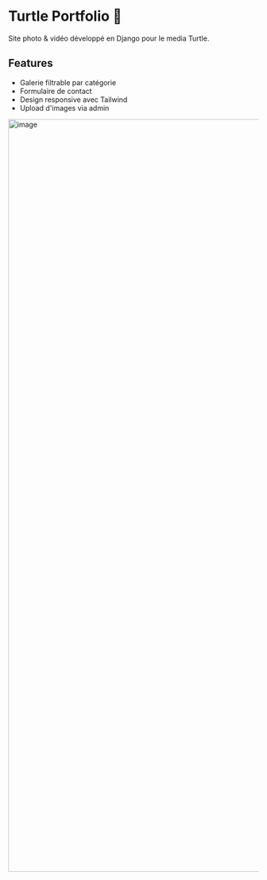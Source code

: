 # Turtle Portfolio 🐢

Site photo & vidéo développé en Django pour le media Turtle.

## Features

- Galerie filtrable par catégorie
- Formulaire de contact
- Design responsive avec Tailwind
- Upload d'images via admin

<img width="1512" alt="image" src="https://github.com/user-attachments/assets/59d69980-002b-4f81-99d2-918ca0a8a3f7" />
